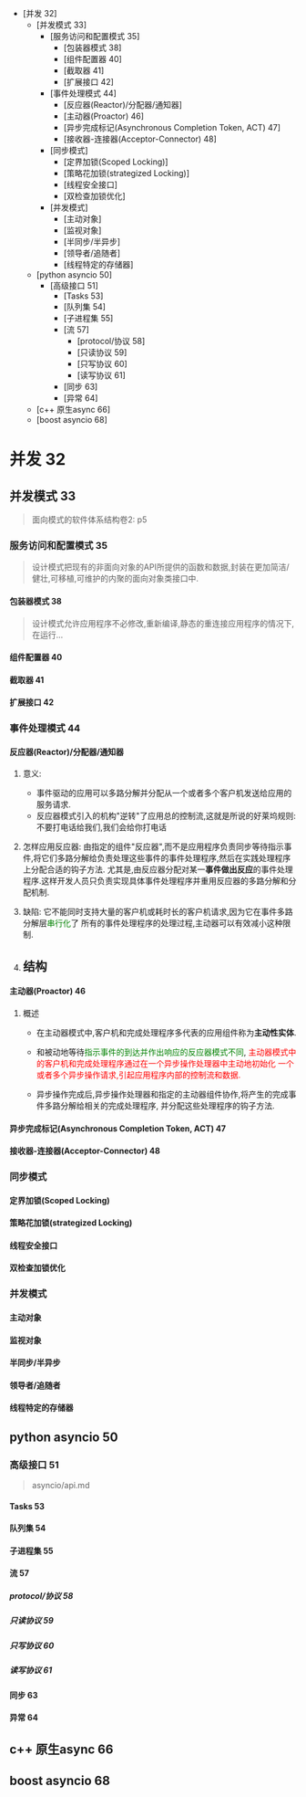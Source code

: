 
<!-- vim-markdown-toc GFM -->

* [并发 32]
	* [并发模式  33]
		* [服务访问和配置模式 35]
			* [包装器模式 38]
			* [组件配置器 40]
			* [截取器 41]
			* [扩展接口 42]
		* [事件处理模式 44]
			* [反应器(Reactor)/分配器/通知器]
			* [主动器(Proactor) 46]
			* [异步完成标记(Asynchronous Completion Token, ACT) 47]
			* [接收器-连接器(Acceptor-Connector) 48]
		* [同步模式]
			* [定界加锁(Scoped Locking)]
			* [策略花加锁(strategized Locking)]
			* [线程安全接口]
			* [双检查加锁优化]
		* [并发模式]
			* [主动对象]
			* [监视对象]
			* [半同步/半异步]
			* [领导者/追随者]
			* [线程特定的存储器]
	* [python asyncio 50]
		* [高级接口 51]
			* [Tasks 53]
			* [队列集 54]
			* [子进程集 55]
			* [流 57]
				* [protocol/协议 58]
				* [只读协议 59]
				* [只写协议 60]
				* [读写协议 61]
			* [同步 63]
			* [异常 64]
	* [c++ 原生async 66]
	* [boost asyncio 68]

<!-- vim-markdown-toc -->
# 并发 32
## 并发模式  33
> 面向模式的软件体系结构卷2: p5
### 服务访问和配置模式 35
> 设计模式把现有的非面向对象的API所提供的函数和数据,封装在更加简洁/健壮,可移植,可维护的内聚的面向对象类接口中.

#### 包装器模式 38
> 设计模式允许应用程序不必修改,重新编译,静态的重连接应用程序的情况下,在运行...
#### 组件配置器 40
#### 截取器 41
#### 扩展接口 42

### 事件处理模式 44
#### 反应器(Reactor)/分配器/通知器
1. 意义:
	- 事件驱动的应用可以多路分解并分配从一个或者多个客户机发送给应用的服务请求.
	- 反应器模式引入的机构"逆转"了应用总的控制流,这就是所说的好莱坞规则:不要打电话给我们,我们会给你打电话

2. 怎样应用反应器:
	由指定的组件"反应器",而不是应用程序负责同步等待指示事件,将它们多路分解给负责处理这些事件的事件处理程序,然后在实践处理程序上分配合适的钩子方法.
尤其是,由反应器分配对某一**事件做出反应**的事件处理程序.这样开发人员只负责实现具体事件处理程序并重用反应器的多路分解和分配机制.

3. 缺陷:
	它不能同时支持大量的客户机或耗时长的客户机请求,因为它在事件多路分解层<font color=green>串行化</font>了
所有的事件处理程序的处理过程,主动器可以有效减小这种限制.

4. 结构
	- 
#### 主动器(Proactor) 46
1. 概述
	- 在主动器模式中,客户机和完成处理程序多代表的应用组件称为**主动性实体**.
	- 和被动地等待<font color=green>指示事件的到达并作出响应的反应器模式不同</font>, 
	<font color=red>主动器模式中的客户机和完成处理程序通过在一个异步操作处理器中主动地初始化
	一个或者多个异步操作请求,引起应用程序内部的控制流和数据.</font>
	
	- 异步操作完成后,异步操作处理器和指定的主动器组件协作,将产生的完成事件多路分解给相关的完成处理程序,
	并分配这些处理程序的钩子方法.

#### 异步完成标记(Asynchronous Completion Token, ACT) 47
#### 接收器-连接器(Acceptor-Connector) 48

### 同步模式
#### 定界加锁(Scoped Locking)
#### 策略花加锁(strategized Locking)
#### 线程安全接口
#### 双检查加锁优化

### 并发模式
#### 主动对象
#### 监视对象
#### 半同步/半异步
#### 领导者/追随者
#### 线程特定的存储器

## python asyncio 50
### 高级接口 51
> asyncio/api.md
#### Tasks 53
#### 队列集 54
#### 子进程集 55

#### 流 57
##### protocol/协议 58
##### 只读协议 59
##### 只写协议 60
##### 读写协议 61

#### 同步 63
#### 异常 64

## c++ 原生async 66

## boost asyncio 68
